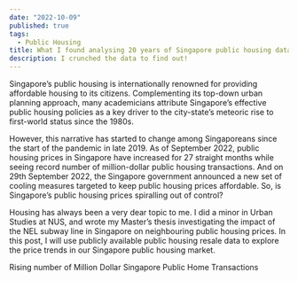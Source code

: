 ```yaml
---
date: "2022-10-09"
published: true
tags:
  - Public Housing
title: What I found analysing 20 years of Singapore public housing data in 2022
description: I crunched the data to find out!  
---
```


Singapore’s public housing is internationally renowned for providing affordable
housing to its citizens. Complementing its top-down urban planning approach,
many academicians attribute Singapore’s effective public housing policies as a
key driver to the city-state’s meteoric rise to first-world status since the
1980s.

However, this narrative has started to change among Singaporeans since the
start of the pandemic in late 2019. As of September 2022, public housing prices
in Singapore have increased for 27 straight months while seeing record number
of million-dollar public housing transactions. And on 29th September 2022, the
Singapore government announced a new set of cooling measures targeted to keep
public housing prices affordable. So, is Singapore’s public housing prices 
spiralling out of control?

Housing has always been a very dear topic to me. I did a minor in Urban Studies
at NUS, and wrote my Master’s thesis investigating the impact of the NEL subway
line in Singapore on neighbouring public housing prices. In this post, I will 
use publicly available public housing resale data to explore the price trends
in our Singapore public housing market.

Rising number of Million Dollar Singapore Public Home Transactions

